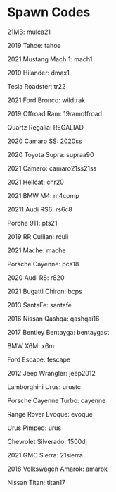 # Spawn Codes

21MB: mulca21

2019 Tahoe: tahoe

2021 Mustang Mach 1: mach1

2010 Hilander: dmax1

Tesla Roadster:  tr22

2021 Ford Bronco: wildtrak

2019 Offroad Ram: 19ramoffroad

Quartz Regalia: REGALIAD

2020 Camaro SS: 2020ss

2020 Toyota Supra: supraa90

2021 Camaro: camaro21ss21ss

2021 Hellcat: chr20

2021 BMW M4: m4comp

20211 Audi RS6: rs6c8

Porche 911: pts21

2019 RR Cullian: rculi

2021 Mache: mache

Porsche Cayenne: pcs18

2020 Audi R8: r820

2021 Bugatti Chiron: bcps

2013 SantaFe: santafe

2016 Nissan Qashqa: qashqai16

2017 Bentley Bentayga: bentaygast

BMW X6M: x6m

Ford Escape: fescape

2012 Jeep Wrangler: jeep2012

Lamborghini Urus: urustc

Porsche Cayenne Turbo: cayenne

Range Rover Evoque: evoque

Urus Pimped: urus

Chevrolet Silverado: 1500dj

2021 GMC Sierra: 21sierra

2018 Volkswagen Amarok: amarok

Nissan Titan: titan17